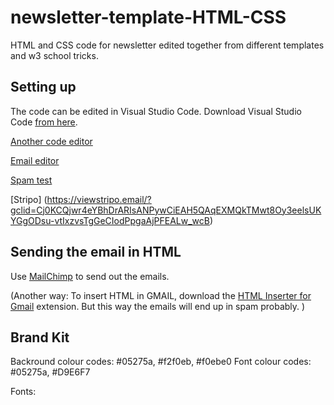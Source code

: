 # newsletter-template-HTML-CSS
HTML and CSS code for newsletter edited together from different templates and w3 school tricks. 


## Setting up
The code can be edited in Visual Studio Code.
Download Visual Studio Code [from here](https://code.visualstudio.com).


[Another code editor](https://htmlcodeeditor.com)

[Email editor](https://www.htmlemailcheck.com/check/)

[Spam test](https://www.mail-tester.com) 

[Stripo] (https://viewstripo.email/?gclid=Cj0KCQjwr4eYBhDrARIsANPywCiEAH5QAqEXMQkTMwt8Oy3eelsUKYGgODsu-vtIxzvsTgGeCIodPpgaAjPFEALw_wcB)


## Sending the email in HTML 

Use [MailChimp](https://mailchimp.com) to send out the emails.

(Another way: 
To insert HTML in GMAIL, download the [HTML Inserter for Gmail](https://chrome.google.com/webstore/detail/html-inserter-for-gmail/obngoldljmnnpggbekneikaohbeflbee/related?hl=en) 
extension.
But this way the emails will end up in spam probably. )


## Brand Kit
Backround colour codes: #05275a, #f2f0eb, #f0ebe0
Font colour codes: #05275a, #D9E6F7

Fonts: 




